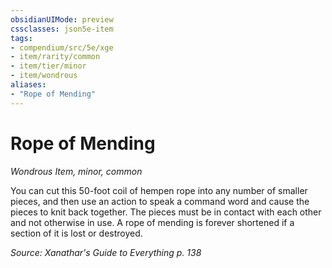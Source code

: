 ```yaml
---
obsidianUIMode: preview
cssclasses: json5e-item
tags:
- compendium/src/5e/xge
- item/rarity/common
- item/tier/minor
- item/wondrous
aliases: 
- "Rope of Mending"
---
```

# Rope of Mending
*Wondrous Item, minor, common*  


You can cut this 50-foot coil of hempen rope into any number of smaller pieces, and then use an action to speak a command word and cause the pieces to knit back together. The pieces must be in contact with each other and not otherwise in use. A rope of mending is forever shortened if a section of it is lost or destroyed.

*Source: Xanathar's Guide to Everything p. 138*